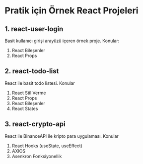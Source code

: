 # Pratik için Örnek React Projeleri 



## **1. react-user-login**
Basit kullanıcı girişi arayüzü içeren örnek proje. Konular:
1.  React Bileşenler
2.  React Props

## **2. react-todo-list**
React ile basit todo listesi. Konular
1. React Stil Verme
2. React Props
3. React Bileşenler
4. React States

## **3. react-crypto-api**
React ile BinanceAPI ile kripto para uygulaması. Konular
1. React Hooks (useState, useEffect)
2. AXIOS
3. Asenkron Fonksiyonellik